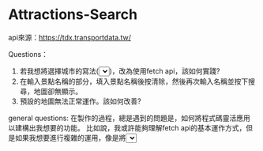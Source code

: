 # Attractions-Search
api來源：https://tdx.transportdata.tw/

Questions：

1.	若我想將選擇城市的寫法(<select><option/></select>)，改為使用fetch api，該如何實踐?
2.	在輸入景點名稱的部分，填入景點名稱後按清除，然後再次輸入名稱並按下搜尋，地圖卻無顯示。
3.	預設的地圖無法正常運作。該如何改善?

general questions:
在製作的過程，總是遇到的問題是，如何將程式碼靈活應用以建構出我想要的功能。
比如說，我或許能夠理解fetch api的基本運作方式，但是如果我想要進行複雜的運用，像是將<select>與fetch api的功能鏈接，以在頁面點選下拉式選單時，可以得到api提供的資料。
從想法到實踐，該如何進行?

